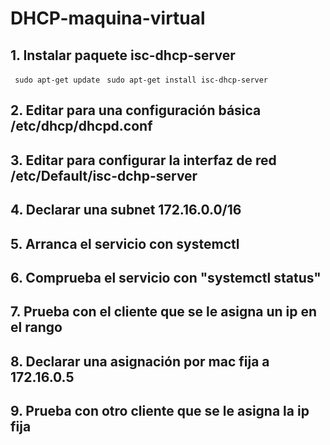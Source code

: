 # DHCP-maquina-virtual

## 1. Instalar paquete isc-dhcp-server
``` sudo apt-get update```
``` sudo apt-get install isc-dhcp-server```

## 2. Editar para una configuración básica /etc/dhcp/dhcpd.conf
## 3. Editar para configurar la interfaz de red /etc/Default/isc-dchp-server
## 4. Declarar una subnet 172.16.0.0/16
## 5. Arranca el servicio con systemctl
## 6. Comprueba el servicio con "systemctl status"
## 7. Prueba con el cliente que se le asigna un ip en el rango 
## 8. Declarar una asignación por mac fija a 172.16.0.5
## 9. Prueba con otro cliente que se le asigna la ip fija
